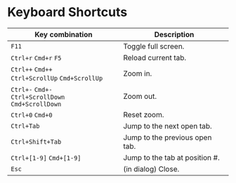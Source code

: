 # Keyboard Shortcuts

| Key combination                                            | Description                    |
|------------------------------------------------------------|--------------------------------|
| `F11`                                                      | Toggle full screen.            |
| `Ctrl+r` `Cmd+r` `F5`                                      | Reload current tab.            |
| `Ctrl++` `Cmd++` <br /> `Ctrl+ScrollUp` `Cmd+ScrollUp`     | Zoom in.                       |
| `Ctrl+-` `Cmd+-` <br /> `Ctrl+ScrollDown` `Cmd+ScrollDown` | Zoom out.                      |
| `Ctrl+0` `Cmd+0`                                           | Reset zoom.                    |
| `Ctrl+Tab`                                                 | Jump to the next open tab.     |
| `Ctrl+Shift+Tab`                                           | Jump to the previous open tab. |
| `Ctrl+[1-9]` `Cmd+[1-9]`                                   | Jump to the tab at position #. |
| `Esc`                                                      | (in dialog) Close.             |
